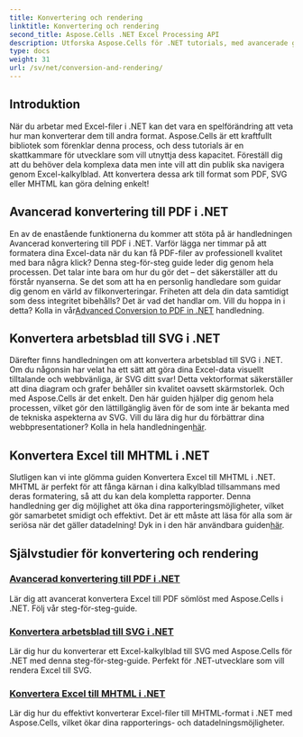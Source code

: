 ```yaml
---
title: Konvertering och rendering
linktitle: Konvertering och rendering
second_title: Aspose.Cells .NET Excel Processing API
description: Utforska Aspose.Cells för .NET tutorials, med avancerade guider för att konvertera och rendera Excel-filer till olika format sömlöst.
type: docs
weight: 31
url: /sv/net/conversion-and-rendering/
---
```

## Introduktion

När du arbetar med Excel-filer i .NET kan det vara en spelförändring att veta hur man konverterar dem till andra format. Aspose.Cells är ett kraftfullt bibliotek som förenklar denna process, och dess tutorials är en skattkammare för utvecklare som vill utnyttja dess kapacitet. Föreställ dig att du behöver dela komplexa data men inte vill att din publik ska navigera genom Excel-kalkylblad. Att konvertera dessa ark till format som PDF, SVG eller MHTML kan göra delning enkelt! 

## Avancerad konvertering till PDF i .NET

En av de enastående funktionerna du kommer att stöta på är handledningen Avancerad konvertering till PDF i .NET. Varför lägga ner timmar på att formatera dina Excel-data när du kan få PDF-filer av professionell kvalitet med bara några klick? Denna steg-för-steg guide leder dig genom hela processen. Det talar inte bara om hur du gör det – det säkerställer att du förstår nyanserna. Se det som att ha en personlig handledare som guidar dig genom en värld av filkonverteringar. Friheten att dela din data samtidigt som dess integritet bibehålls? Det är vad det handlar om. Vill du hoppa in i detta? Kolla in vår[Advanced Conversion to PDF in .NET](./advanced-conversion-to-pdf/) handledning.

## Konvertera arbetsblad till SVG i .NET

Därefter finns handledningen om att konvertera arbetsblad till SVG i .NET. Om du någonsin har velat ha ett sätt att göra dina Excel-data visuellt tilltalande och webbvänliga, är SVG ditt svar! Detta vektorformat säkerställer att dina diagram och grafer behåller sin kvalitet oavsett skärmstorlek. Och med Aspose.Cells är det enkelt. Den här guiden hjälper dig genom hela processen, vilket gör den lättillgänglig även för de som inte är bekanta med de tekniska aspekterna av SVG. Vill du lära dig hur du förbättrar dina webbpresentationer? Kolla in hela handledningen[här](./converting-worksheet-to-svg/).

## Konvertera Excel till MHTML i .NET

 Slutligen kan vi inte glömma guiden Konvertera Excel till MHTML i .NET. MHTML är perfekt för att fånga kärnan i dina kalkylblad tillsammans med deras formatering, så att du kan dela kompletta rapporter. Denna handledning ger dig möjlighet att öka dina rapporteringsmöjligheter, vilket gör samarbetet smidigt och effektivt. Det är ett måste att läsa för alla som är seriösa när det gäller datadelning! Dyk in i den här användbara guiden[här](./converting-excel-to-mhtml/).

## Självstudier för konvertering och rendering
### [Avancerad konvertering till PDF i .NET](./advanced-conversion-to-pdf/)
Lär dig att avancerat konvertera Excel till PDF sömlöst med Aspose.Cells i .NET. Följ vår steg-för-steg-guide.
### [Konvertera arbetsblad till SVG i .NET](./converting-worksheet-to-svg/)
Lär dig hur du konverterar ett Excel-kalkylblad till SVG med Aspose.Cells för .NET med denna steg-för-steg-guide. Perfekt för .NET-utvecklare som vill rendera Excel till SVG.
### [Konvertera Excel till MHTML i .NET](./converting-excel-to-mhtml/)
Lär dig hur du effektivt konverterar Excel-filer till MHTML-format i .NET med Aspose.Cells, vilket ökar dina rapporterings- och datadelningsmöjligheter.